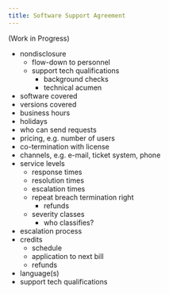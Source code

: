 ```yaml
---
title: Software Support Agreement
---
```

(Work in Progress)
- nondisclosure
  - flow-down to personnel
  - support tech qualifications
    - background checks
    - technical acumen
- software covered
- versions covered
- business hours
- holidays
- who can send requests
- pricing, e.g. number of users
- co-termination with license
- channels, e.g. e-mail, ticket system, phone
- service levels
  - response times
  - resolution times
  - escalation times
  - repeat breach termination right
    - refunds
  - severity classes
    - who classifies?
- escalation process
- credits
  - schedule
  - application to next bill
  - refunds
- language(s)
- support tech qualifications
